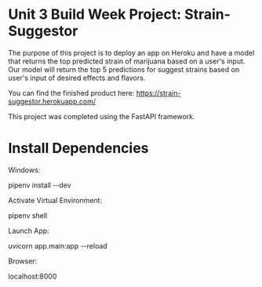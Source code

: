 # Unit 3 Build Week Project: Strain-Suggestor

The purpose of this project is to deploy an app on Heroku and have a model that returns the top predicted strain of marijuana based on a user's input.
Our model will return the top 5 predictions for suggest strains based on user's input of desired effects and flavors.

You can find the finished product here:
https://strain-suggestor.herokuapp.com/

This project was completed using the FastAPI framework.

# Install Dependencies
Windows:

pipenv install --dev


Activate Virtual Environment:

pipenv shell


Launch App:

uvicorn app.main:app --reload


Browser:

localhost:8000

